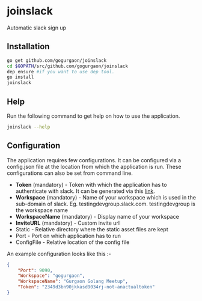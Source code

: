 # joinslack
Automatic slack sign up

## Installation
```sh
go get github.com/gogurgaon/joinslack
cd $GOPATH/src/github.com/gogurgaon/joinslack
dep ensure #if you want to use dep tool.
go install
joinslack
```

## Help
Run the following command to get help on how to use the application.
```sh
joinslack --help
```


## Configuration
The application requires few configurations. It can be configured via a config.json file at the location from which the application is run.
These configurations can also be set from command line.

*   **Token** (mandatory) - Token with which the application has to authenticate with slack. It can be generated via this [link](https://api.slack.com/custom-integrations/legacy-tokens).
*   **Workspace** (mandatory) - Name of your workspace which is used in the sub-domain of slack. Eg. testingdevgroup.slack.com. testingdevgroup is the workspace name
*   **WorkspaceName** (mandatory) - Display name of your workspace
*   **InviteURL**  (mandatory) - Custom invite url
*   Static -   Relative directory where the static asset files are kept
*   Port - Port on which application has to run
*   ConfigFile - Relative location of the config file

An example configuration looks like this :-

```json
{
	"Port": 9090,
	"Workspace": "gogurgaon",
	"WorkspaceName": "Gurgaon Golang Meetup",
	"Token": "2349d3bn90jkkasd9034rj-not-anactualtoken"
}
```

